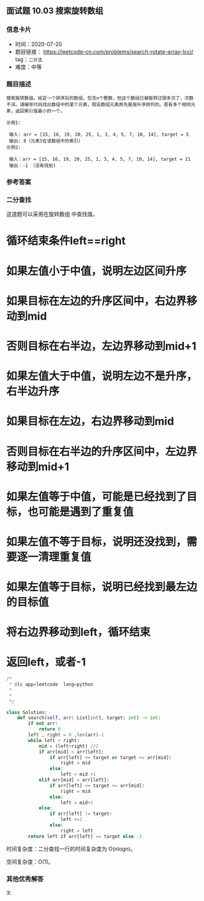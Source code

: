 ## 面试题 10.03  搜索旋转数组

### 信息卡片

- 时间：2020-07-20
- 题目链接： https://leetcode-cn.com/problems/search-rotate-array-lcci/
tag：`二分法`
- 难度：中等

### 题目描述

```
搜索旋转数组。给定一个排序后的数组，包含n个整数，但这个数组已被旋转过很多次了，次数不详。请编写代码找出数组中的某个元素，假设数组元素原先是按升序排列的。若有多个相同元素，返回索引值最小的一个。

示例1:

 输入: arr = [15, 16, 19, 20, 25, 1, 3, 4, 5, 7, 10, 14], target = 5
 输出: 8（元素5在该数组中的索引）
示例2:

 输入：arr = [15, 16, 19, 20, 25, 1, 3, 4, 5, 7, 10, 14], target = 11
 输出：-1 （没有找到)

```

### 参考答案

###  二分查找

这道题可以采用在旋转数组 中查找值。


# 循环结束条件left==right
# 如果左值小于中值，说明左边区间升序 
# 如果目标在左边的升序区间中，右边界移动到mid
# 否则目标在右半边，左边界移动到mid+1
# 如果左值大于中值，说明左边不是升序，右半边升序
# 如果目标在左边，右边界移动到mid
# 否则目标在右半边的升序区间中，左边界移动到mid+1
# 如果左值等于中值，可能是已经找到了目标，也可能是遇到了重复值
# 如果左值不等于目标，说明还没找到，需要逐一清理重复值
# 如果左值等于目标，说明已经找到最左边的目标值
# 将右边界移动到left，循环结束
# 返回left，或者-1


 
```python
/*
 * @lc app=leetcode  lang=python
 *
 *  
 */

class Solution:
    def search(self, arr: List[int], target: int) -> int:
        if not arr:
            return 0
        left , right = 0 ,len(arr)-1
        while left < right:
            mid = (left+right) //2
            if arr[mid] < arr[left]:
                if arr[left] <= target or target <= arr[mid]:
                    right = mid
                else:
                    left = mid +1
            elif arr[mid] > arr[left]:
                if arr[left] <= target <= arr[mid]: 
                    right = mid
                else:
                    left = mid+1
            else:
                if arr[left] != target:
                    left +=1
                else:
                    right = left
        return left if arr[left] == target else -1

```

时间复杂度：二分查找一行的时间复杂度为 O(nlogn)。

空间复杂度：O(1)。


### 其他优秀解答

```
无
```
